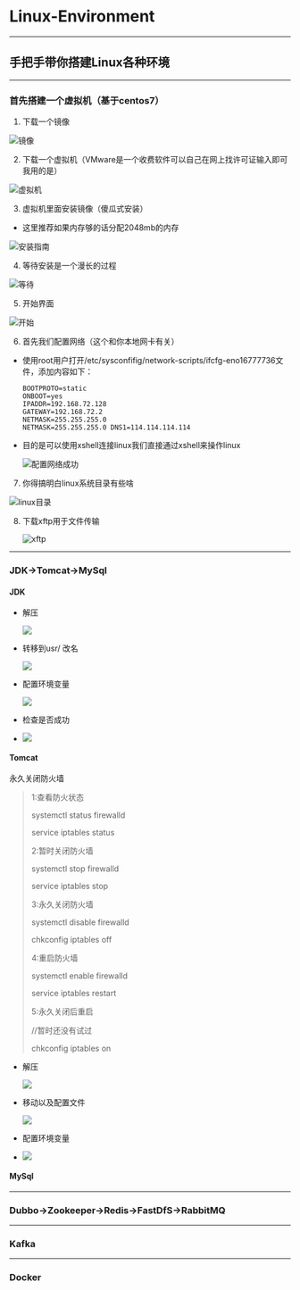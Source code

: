 # Linux-Environment
---

## 手把手带你搭建Linux各种环境

---

### 首先搭建一个虚拟机（基于centos7）

1. 下载一个镜像

![镜像](/img/jx.png)

2. 下载一个虚拟机（VMware是一个收费软件可以自己在网上找许可证输入即可我用的是）

![虚拟机](/img/xnj.png)

3. 虚拟机里面安装镜像（傻瓜式安装）

- 这里推荐如果内存够的话分配2048mb的内存

![安装指南](/img/安装指南.png)

4. 等待安装是一个漫长的过程

![等待](/img/等待ing.png)

5. 开始界面

![开始](/img/start.png)

6. 首先我们配置网络（这个和你本地网卡有关）

- 使用root用户打开/etc/sysconfifig/network-scripts/ifcfg-eno16777736文件，添加内容如下：

  ```
  BOOTPROTO=static
  ONBOOT=yes
  IPADDR=192.168.72.128 
  GATEWAY=192.168.72.2
  NETMASK=255.255.255.0
  NETMASK=255.255.255.0 DNS1=114.114.114.114
  ```

- 目的是可以使用xshell连接linux我们直接通过xshell来操作linux

  ![配置网络成功](/img/配置网络成功.png)

7. 你得搞明白linux系统目录有些啥

![linux目录](/img/linux目录.png)

8. 下载xftp用于文件传输

   ![xftp](/img/xftp.png)



---

### JDK->Tomcat->MySql 

#### JDK

- 解压

  ![](/img/jdk1.png)

- 转移到usr/  改名 

  ![](/img/jdk3.png)

  

- 配置环境变量

  ![](/img/jdk2.png)

- 检查是否成功

- ![](/img/jdk6.png)

#### Tomcat

永久关闭防火墙

> 1:查看防火状态
>
> systemctl status firewalld
>
> service  iptables status
>
> 2:暂时关闭防火墙
>
> systemctl stop firewalld
>
> service  iptables stop
>
> 3:永久关闭防火墙
>
> systemctl disable firewalld
>
> chkconfig iptables off
>
> 4:重启防火墙
>
> systemctl enable firewalld
>
> service iptables restart  
>
> 5:永久关闭后重启
>
> //暂时还没有试过
>
> chkconfig iptables on
> 

- 解压

  ![](/img/tomcat1.png)

- 移动以及配置文件

  ![](/img/tomcat3.png)

- 配置环境变量

- ![](/img/tomcat2.png)

#### MySql

---

### Dubbo->Zookeeper->Redis->FastDfS->RabbitMQ

---

### Kafka

---

### Docker



